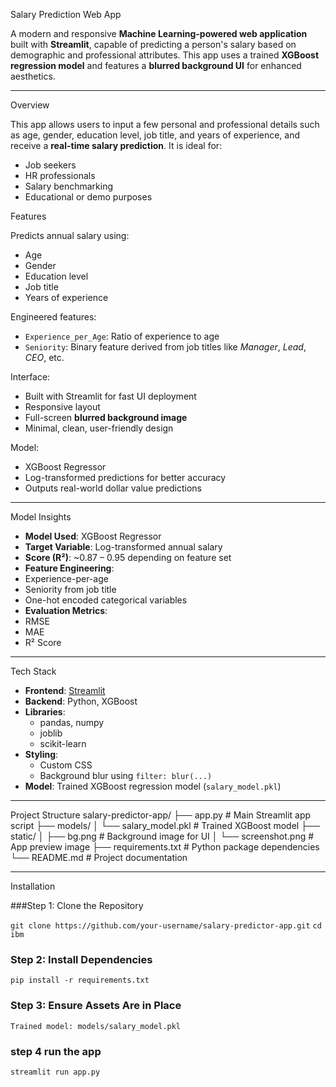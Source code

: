 Salary Prediction Web App

A modern and responsive **Machine Learning-powered web application** built with **Streamlit**, capable of predicting a person's salary based on demographic and professional attributes. This app uses a trained **XGBoost regression model** and features a **blurred background UI** for enhanced aesthetics.


---
 Overview

This app allows users to input a few personal and professional details such as age, gender, education level, job title, and years of experience, and receive a **real-time salary prediction**. It is ideal for:
- Job seekers
- HR professionals
- Salary benchmarking
- Educational or demo purposes


 Features

 Predicts annual salary using:
- Age  
- Gender  
- Education level  
- Job title  
- Years of experience  

 Engineered features:
- `Experience_per_Age`: Ratio of experience to age  
- `Seniority`: Binary feature derived from job titles like *Manager*, *Lead*, *CEO*, etc.

Interface:
- Built with Streamlit for fast UI deployment
- Responsive layout
- Full-screen **blurred background image**
- Minimal, clean, user-friendly design

 Model:
- XGBoost Regressor
- Log-transformed predictions for better accuracy
- Outputs real-world dollar value predictions

---

 Model Insights

-  **Model Used**: XGBoost Regressor
-  **Target Variable**: Log-transformed annual salary
-  **Score (R²)**: ~0.87 – 0.95 depending on feature set
-  **Feature Engineering**:
  - Experience-per-age
  - Seniority from job title
  - One-hot encoded categorical variables
-  **Evaluation Metrics**:
  - RMSE
  - MAE
  - R² Score

---

 Tech Stack

- **Frontend**: [Streamlit](https://streamlit.io)
- **Backend**: Python, XGBoost
- **Libraries**:
  - pandas, numpy
  - joblib
  - scikit-learn
- **Styling**:
  - Custom CSS
  - Background blur using `filter: blur(...)`
- **Model**: Trained XGBoost regression model (`salary_model.pkl`)
----
 Project Structure
salary-predictor-app/
├── app.py                  # Main Streamlit app script
├── models/
│   └── salary_model.pkl    # Trained XGBoost model
├── static/
│   ├── bg.png              # Background image for UI
│   └── screenshot.png      # App preview image
├── requirements.txt        # Python package dependencies
└── README.md               # Project documentation

---

 Installation

 ###Step 1: Clone the Repository

 ```git clone https://github.com/your-username/salary-predictor-app.git```
```cd ibm```



### Step 2: Install Dependencies

```pip install -r requirements.txt```


### Step 3: Ensure Assets Are in Place
```Trained model: models/salary_model.pkl```


### step 4 run the app
```streamlit run app.py  ```




